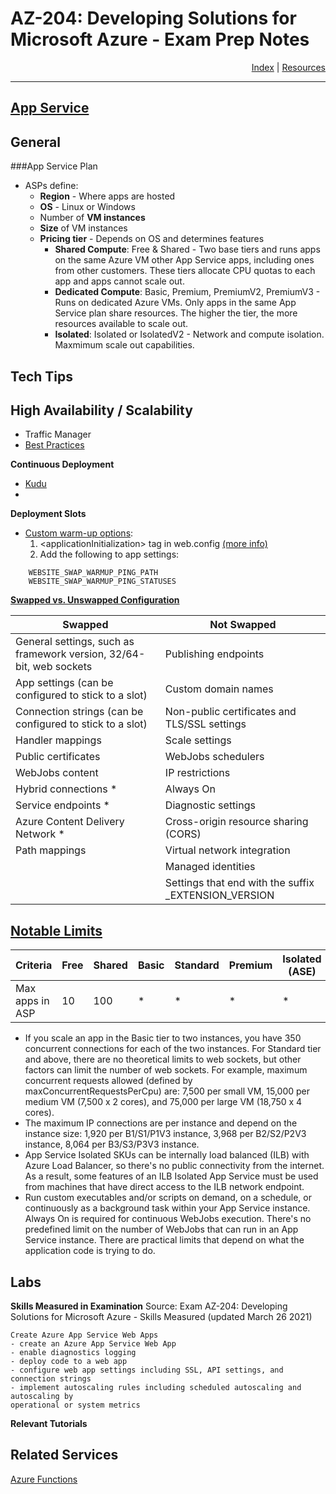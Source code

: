 # AZ-204: Developing Solutions for Microsoft Azure - Exam Prep Notes

<div style="text-align: right"> <a href="..\README.MD">Index</a> | <a href="..\RESOURCES.MD">Resources</a> </div>

----
[App Service](https://docs.microsoft.com/en-us/azure/app-service)
-------------

## General

###App Service Plan
   * ASPs define:
     *  **Region** - Where apps are hosted
     *  **OS** - Linux or Windows
     *  Number of **VM instances**
     *  **Size** of VM instances
     *  **Pricing tier** - Depends on OS and determines features
        *  **Shared Compute**: Free & Shared - Two base tiers and runs apps on the same Azure VM other App Service apps, including ones from other customers. These tiers allocate CPU quotas to each app and apps cannot scale out.
        *  **Dedicated Compute**: Basic, Premium, PremiumV2, PremiumV3 - Runs on dedicated Azure VMs. Only apps in the same App Service plan share resources. The higher the tier, the more resources available to scale out.
        *  **Isolated**: Isolated or IsolatedV2 - Network and compute isolation. Maxmimum scale out capabilities.

## Tech Tips


## High Availability / Scalability

* Traffic Manager
* [Best Practices](https://docs.microsoft.com/en-us/azure/architecture/checklist/resiliency-per-service#app-service)

**Continuous Deployment**
* [Kudu](https://github.com/projectkudu/kudu/wiki)
* 
**Deployment Slots**
  * [Custom warm-up options](https://docs.microsoft.com/en-us/azure/app-service/deploy-staging-slots#Warm-up):
     1. <applicationInitialization\> tag in web.config [(more info)](https://ruslany.net/2017/11/most-common-deployment-slot-swap-failures-and-how-to-fix-them/)
     2. Add the following to app settings:
```
	WEBSITE_SWAP_WARMUP_PING_PATH
 	WEBSITE_SWAP_WARMUP_PING_STATUSES
```
**[Swapped vs. Unswapped Configuration](https://docs.microsoft.com/en-us/azure/app-service/deploy-staging-slots)**

| Swapped | Not Swapped |
| --- | --- |
|General settings, such as framework version, 32/64-bit, web sockets |Publishing endpoints                                 |
|App settings (can be configured to stick to a slot)                 |Custom domain names                                  |
|Connection strings (can be configured to stick to a slot)           |Non-public certificates and TLS/SSL settings         |
|Handler mappings                                                    |Scale settings                                       |
|Public certificates                                                 |WebJobs schedulers                                   |
|WebJobs content                                                     |IP restrictions                                      |
|Hybrid connections *                                                |Always On                                            |
|Service endpoints *                                                 |Diagnostic settings                                  |
|Azure Content Delivery Network *                                    |Cross-origin resource sharing (CORS)                 |
|Path mappings                                                       |Virtual network integration                          |
|																	 |Managed identities								   |
|																	 |Settings that end with the suffix _EXTENSION_VERSION |





## [Notable Limits](https://docs.microsoft.com/en-us/azure/azure-resource-manager/management/azure-subscription-service-limits#app-service-limits)
|Criteria|Free|Shared|Basic|Standard|Premium|Isolated (ASE)|
|---|---|---|---|---|---|---|
|Max apps in ASP| 10 | 100| * | * | * | * |

* If you scale an app in the Basic tier to two instances, you have 350 concurrent connections for each of the two instances. For Standard tier and above, there are no theoretical limits to web sockets, but other factors can limit the number of web sockets. For example, maximum concurrent requests allowed (defined by maxConcurrentRequestsPerCpu) are: 7,500 per small VM, 15,000 per medium VM (7,500 x 2 cores), and 75,000 per large VM (18,750 x 4 cores).
* The maximum IP connections are per instance and depend on the instance size: 1,920 per B1/S1/P1V3 instance, 3,968 per B2/S2/P2V3 instance, 8,064 per B3/S3/P3V3 instance.
* App Service Isolated SKUs can be internally load balanced (ILB) with Azure Load Balancer, so there's no public connectivity from the internet. As a result, some features of an ILB Isolated App Service must be used from machines that have direct access to the ILB network endpoint.
* Run custom executables and/or scripts on demand, on a schedule, or continuously as a background task within your App Service instance. Always On is required for continuous WebJobs execution. There's no predefined limit on the number of WebJobs that can run in an App Service instance. There are practical limits that depend on what the application code is trying to do.

## Labs
**Skills Measured in Examination**
Source: Exam AZ-204: Developing Solutions for Microsoft Azure - Skills Measured (updated March 26 2021)
```
Create Azure App Service Web Apps
- create an Azure App Service Web App
- enable diagnostics logging
- deploy code to a web app
- configure web app settings including SSL, API settings, and connection strings
- implement autoscaling rules including scheduled autoscaling and autoscaling by
operational or system metrics
```
**Relevant Tutorials**

## Related Services
[Azure Functions](../functions/README.MD)